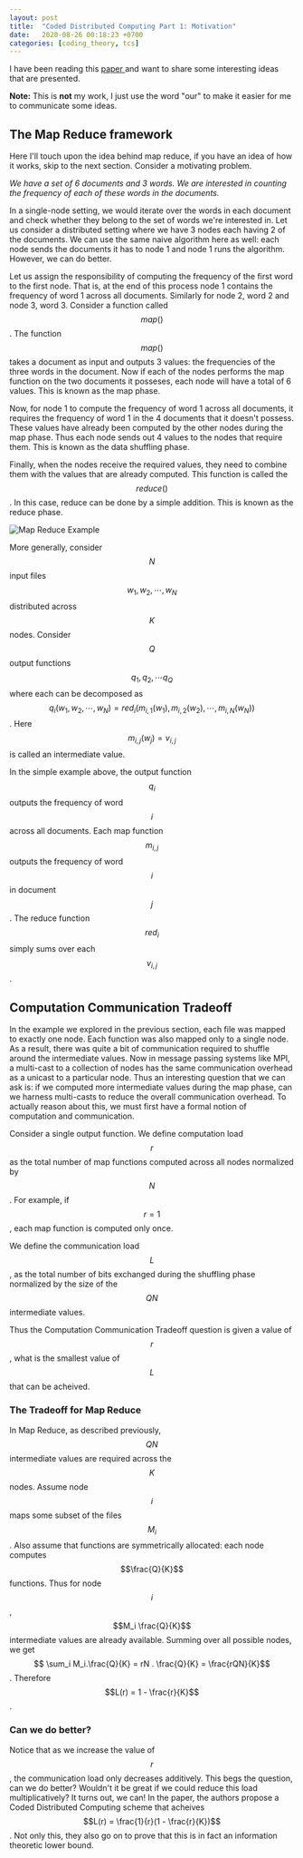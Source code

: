 ```yaml
---
layout: post
title:  "Coded Distributed Computing Part 1: Motivation"
date:   2020-08-26 00:18:23 +0700
categories: [coding_theory, tcs]
---
```


I have been reading this <a target="_blank" href="https://arxiv.org/abs/1604.07086" >paper </a> and want to share some interesting ideas that are presented.


**Note:** This is **not** my work, I just use the word "our" to make it easier for me to communicate some ideas.

## The Map Reduce framework
Here I'll touch upon the idea behind map reduce, if you have an idea of how it works, skip to the next section. Consider a motivating problem. 

*We have a set of 6 documents and 3 words. We are interested in counting the frequency of each of these words in the documents.* 

In a single-node setting, we would iterate over the words in each document and check whether they belong to the set of words we're interested in. Let us consider a distributed setting where we have 3 nodes each having 2 of the documents. We can use the same naive algorithm here as well: each node sends the documents it has to node 1 and node 1 runs the algorithm. However, we can do better.

Let us assign the responsibility of computing the frequency of the first word to the first node. That is, at the end of this process node 1 contains the frequency of word 1 across all documents. Similarly for node 2, word 2 and node 3, word 3. Consider a function called $$map()$$. The function $$map()$$ takes a document as input and outputs 3 values: the frequencies of the three words in the document. Now if each of the nodes performs the map function on the two documents it posseses, each node will have a total of 6 values. This is known as the map phase.

Now, for node 1 to compute the frequency of word 1 across all documents, it requires the frequency of word 1 in the 4 documents that it doesn't possess. These values have already been computed by the other nodes during the map phase. Thus each node sends out 4 values to the nodes that require them. This is known as the data shuffling phase.

Finally, when the nodes receive the required values, they need to combine them with the values that are already computed. This function is called the $$reduce()$$. In this case, reduce can be done by a simple addition. This is known as the reduce phase.

![Map Reduce Example](/static/img/Map_Reduce.png)

More generally, consider $$N$$ input files $$w_1, w_2, \cdots, w_N$$ distributed across $$K$$ nodes. Consider $$Q$$ output functions $$q_1, q_2, \cdots q_Q$$ where each can be decomposed as $$q_i(w_1, w_2, \cdots, w_N) = red_i(m_{i,1}(w_1), m_{i,2}(w_2), \cdots, m_{i,N}(w_N))$$. Here $$m_{i,j}(w_j) = v_{i,j}$$ is called an intermediate value.

In the simple example above, the output function $$q_i$$ outputs the frequency of word $$i$$ across all documents. Each map function $$m_{i,j}$$ outputs the frequency of word $$i$$ in document $$j$$. The reduce function $$red_i$$ simply sums over each $$v_{i,j}$$.


## Computation Communication Tradeoff
In the example we explored in the previous section, each file was mapped to exactly one node. Each function was also mapped only to a single node. As a result, there was quite a bit of communication required to shuffle around the intermediate values. Now in message passing systems like MPI, a multi-cast to a collection of nodes has the same communication overhead as a unicast to a particular node. Thus an interesting question that we can ask is: if we computed more intermediate values during the map phase, can we harness multi-casts to reduce the overall communication overhead. To actually reason about this, we must first have a formal notion of computation and communication. 

Consider a single output function. We define computation load $$r$$ as the total number of map functions computed across all nodes normalized by $$N$$. For example, if $$r=1$$, each map function is computed only once.

We define the communication load $$L$$, as the total number of bits exchanged during the shuffling phase normalized by the size of the $$QN$$ intermediate values.

Thus the Computation Communication Tradeoff question is given a value of $$r$$, what is the smallest value of $$L$$ that can be acheived. 

### The Tradeoff for Map Reduce
In Map Reduce, as described previously, $$QN$$ intermediate values are required across the $$K$$ nodes. Assume node $$i$$ maps some subset of the  files $$M_i$$. Also assume that functions are symmetrically allocated: each node computes $$\frac{Q}{K}$$ functions. Thus for node $$i$$, $$M_i \frac{Q}{K}$$ intermediate values are already available. Summing over all possible nodes, we get $$ \sum_i M_i.\frac{Q}{K} = rN . \frac{Q}{K} = \frac{rQN}{K}$$. Therefore $$L(r) = 1 - \frac{r}{K}$$.

### Can we do better?
Notice that as we increase the value of $$r$$, the communication load only decreases additively. This begs the question, can we do better? Wouldn't it be great if we could reduce this load multiplicatively? It turns out, we can! In the paper, the authors propose a Coded Distributed Computing scheme that acheives $$L(r) = \frac{1}{r}(1 - \frac{r}{K})$$. Not only this, they also go on to prove that this is in fact an information theoretic lower bound.